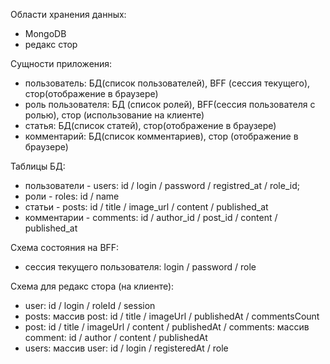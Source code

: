 Области хранения данных:

-   MongoDB
-   редакс стор

Сущности приложения:

-   пользователь: БД(список пользователей), BFF (сессия текущего), стор(отображение в браузере)
-   роль пользователя: БД (список ролей), BFF(сессия пользователя с ролью), стор (использование на клиенте)
-   статья: БД(список статей), стор(отображение в браузере)
-   комментарий: БД(список комментариев), стор (отображение в браузере)

Таблицы БД:

-   пользователи - users: id / login / password / registred_at / role_id;
-   роли - roles: id / name
-   статьи - posts: id / title / image_url / content / published_at
-   комментарии - comments: id / author_id / post_id / content / published_at

Cхема состояния на BFF:

-   сессия текущего пользователя: login / password / role

Схема для редакс стора (на клиенте):

-   user: id / login / roleId / session
-   posts: массив post: id / title / imageUrl / publishedAt / commentsCount
-   post: id / title / imageUrl / content / publishedAt / comments: массив comment: id / author / content / publishedAt
-   users: массив user: id / login / registeredAt / role
